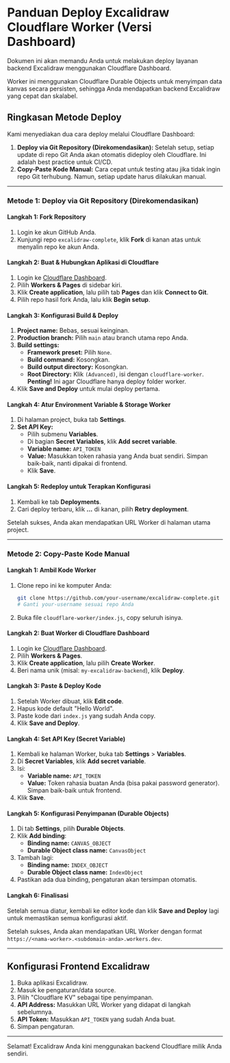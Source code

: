# Panduan Deploy Excalidraw Cloudflare Worker (Versi Dashboard)

Dokumen ini akan memandu Anda untuk melakukan deploy layanan backend Excalidraw menggunakan Cloudflare Dashboard.

Worker ini menggunakan Cloudflare Durable Objects untuk menyimpan data kanvas secara persisten, sehingga Anda mendapatkan backend Excalidraw yang cepat dan skalabel.

## Ringkasan Metode Deploy

Kami menyediakan dua cara deploy melalui Cloudflare Dashboard:

1. **Deploy via Git Repository (Direkomendasikan):** Setelah setup, setiap update di repo Git Anda akan otomatis dideploy oleh Cloudflare. Ini adalah best practice untuk CI/CD.
2. **Copy-Paste Kode Manual:** Cara cepat untuk testing atau jika tidak ingin repo Git terhubung. Namun, setiap update harus dilakukan manual.

---

### Metode 1: Deploy via Git Repository (Direkomendasikan)

#### Langkah 1: Fork Repository

1. Login ke akun GitHub Anda.
2. Kunjungi repo `excalidraw-complete`, klik **Fork** di kanan atas untuk menyalin repo ke akun Anda.

#### Langkah 2: Buat & Hubungkan Aplikasi di Cloudflare

1. Login ke [Cloudflare Dashboard](https://dash.cloudflare.com/).
2. Pilih **Workers & Pages** di sidebar kiri.
3. Klik **Create application**, lalu pilih tab **Pages** dan klik **Connect to Git**.
4. Pilih repo hasil fork Anda, lalu klik **Begin setup**.

#### Langkah 3: Konfigurasi Build & Deploy

1. **Project name:** Bebas, sesuai keinginan.
2. **Production branch:** Pilih `main` atau branch utama repo Anda.
3. **Build settings:**
   - **Framework preset:** Pilih `None`.
   - **Build command:** Kosongkan.
   - **Build output directory:** Kosongkan.
   - **Root Directory:** Klik `(Advanced)`, isi dengan `cloudflare-worker`. **Penting!** Ini agar Cloudflare hanya deploy folder worker.
4. Klik **Save and Deploy** untuk mulai deploy pertama.

#### Langkah 4: Atur Environment Variable & Storage Worker

1. Di halaman project, buka tab **Settings**.
2. **Set API Key:**
   - Pilih submenu **Variables**.
   - Di bagian **Secret Variables**, klik **Add secret variable**.
   - **Variable name:** `API_TOKEN`
   - **Value:** Masukkan token rahasia yang Anda buat sendiri. Simpan baik-baik, nanti dipakai di frontend.
   - Klik **Save**.

#### Langkah 5: Redeploy untuk Terapkan Konfigurasi

1. Kembali ke tab **Deployments**.
2. Cari deploy terbaru, klik **...** di kanan, pilih **Retry deployment**.

Setelah sukses, Anda akan mendapatkan URL Worker di halaman utama project.

---

### Metode 2: Copy-Paste Kode Manual

#### Langkah 1: Ambil Kode Worker

1. Clone repo ini ke komputer Anda:
   ```bash
   git clone https://github.com/your-username/excalidraw-complete.git
   # Ganti your-username sesuai repo Anda
   ```
2. Buka file `cloudflare-worker/index.js`, copy seluruh isinya.

#### Langkah 2: Buat Worker di Cloudflare Dashboard

1. Login ke [Cloudflare Dashboard](https://dash.cloudflare.com/).
2. Pilih **Workers & Pages**.
3. Klik **Create application**, lalu pilih **Create Worker**.
4. Beri nama unik (misal: `my-excalidraw-backend`), klik **Deploy**.

#### Langkah 3: Paste & Deploy Kode

1. Setelah Worker dibuat, klik **Edit code**.
2. Hapus kode default "Hello World".
3. Paste kode dari `index.js` yang sudah Anda copy.
4. Klik **Save and Deploy**.

#### Langkah 4: Set API Key (Secret Variable)

1. Kembali ke halaman Worker, buka tab **Settings** > **Variables**.
2. Di **Secret Variables**, klik **Add secret variable**.
3. Isi:
   - **Variable name:** `API_TOKEN`
   - **Value:** Token rahasia buatan Anda (bisa pakai password generator). Simpan baik-baik untuk frontend.
4. Klik **Save**.

#### Langkah 5: Konfigurasi Penyimpanan (Durable Objects)

1. Di tab **Settings**, pilih **Durable Objects**.
2. Klik **Add binding**:
   - **Binding name:** `CANVAS_OBJECT`
   - **Durable Object class name:** `CanvasObject`
3. Tambah lagi:
   - **Binding name:** `INDEX_OBJECT`
   - **Durable Object class name:** `IndexObject`
4. Pastikan ada dua binding, pengaturan akan tersimpan otomatis.

#### Langkah 6: Finalisasi

Setelah semua diatur, kembali ke editor kode dan klik **Save and Deploy** lagi untuk memastikan semua konfigurasi aktif.

Setelah sukses, Anda akan mendapatkan URL Worker dengan format `https://<nama-worker>.<subdomain-anda>.workers.dev`.

---

## Konfigurasi Frontend Excalidraw

1. Buka aplikasi Excalidraw.
2. Masuk ke pengaturan/data source.
3. Pilih "Cloudflare KV" sebagai tipe penyimpanan.
4. **API Address:** Masukkan URL Worker yang didapat di langkah sebelumnya.
5. **API Token:** Masukkan `API_TOKEN` yang sudah Anda buat.
6. Simpan pengaturan.

---

Selamat! Excalidraw Anda kini menggunakan backend Cloudflare milik Anda sendiri.